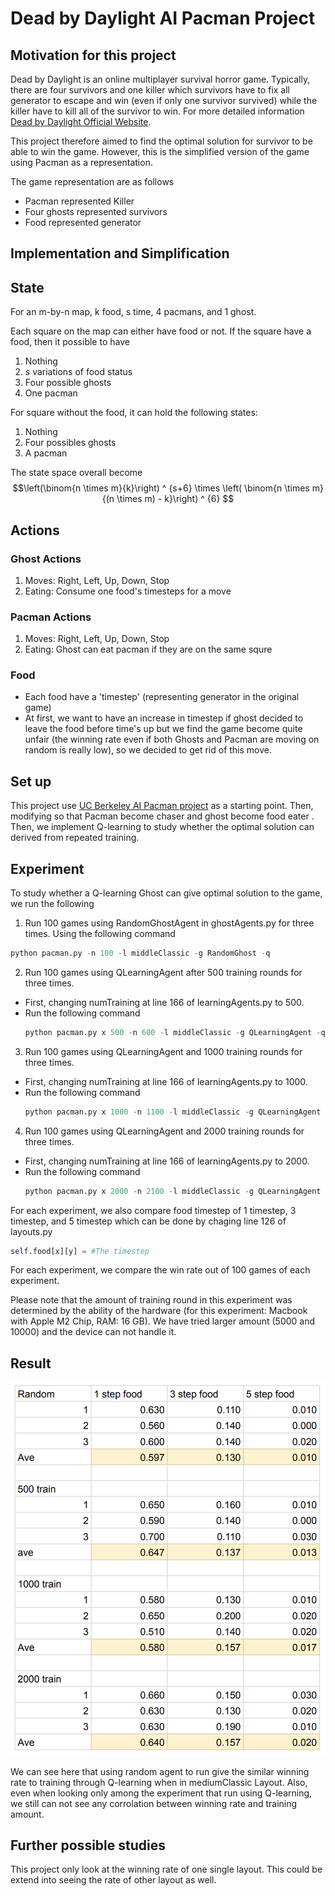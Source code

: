 # Dead by Daylight AI Pacman Project

## Motivation for this project

Dead by Daylight is an online multiplayer survival horror game. Typically, there are four survivors and one killer which survivors have to fix all generator to escape and win (even if only one survivor survived) while the killer have to kill all of the survivor to win. For more detailed information [Dead by Daylight Official Website](https://deadbydaylight.com/). 

This project therefore aimed to find the optimal solution for survivor to be able to win the game. However, this is the simplified version of the game using Pacman as a representation. 

The game representation are as follows
- Pacman represented Killer
- Four ghosts represented survivors
- Food represented generator


## Implementation and Simplification

## State

For an m-by-n map, k food, s time, 4 pacmans, and 1 ghost.

Each square on the map can either have food or not. If the square have a food, then it possible to have
1. Nothing
2. $s$ variations of food status
3. Four possible ghosts
4. One pacman

For square without the food, it can hold the following states:
1. Nothing
2. Four possibles ghosts
3. A pacman

The state space overall become
$$\left(\binom{n \times m}{k}\right) ^ {s+6} \times \left( \binom{n \times m}{(n \times m) - k}\right) ^ {6} $$


## Actions

### Ghost Actions
1. Moves: Right, Left, Up, Down, Stop
2. Eating: Consume one food's timesteps for a move

### Pacman Actions
1. Moves: Right, Left, Up, Down, Stop
2. Eating: Ghost can eat pacman if they are on the same squre

### Food
- Each food have a 'timestep' (representing generator in the original game)
- At first, we want to have an increase in timestep if ghost decided to leave the food before time's up but we find the game become quite unfair (the winning rate even if both Ghosts and Pacman are moving on random is really low), so we decided to get rid of this move. 


## Set up

This project use [UC Berkeley AI Pacman project](https://inst.eecs.berkeley.edu/~cs188/fa24/projects) as a starting point. Then, modifying so that Pacman become chaser and ghost become food eater . Then, we implement Q-learning to study whether the optimal solution can derived from repeated training. 

## Experiment

To study whether a Q-learning Ghost can give optimal solution to the game, we run the following

1. Run 100 games using RandomGhostAgent in ghostAgents.py for three times.
Using the following command
```python
python pacman.py -n 100 -l middleClassic -g RandomGhost -q
```
2. Run 100 games using QLearningAgent after 500 training rounds for three times.
- First, changing numTraining at line 166 of learningAgents.py to 500.
- Run the following command
  ```python
  python pacman.py x 500 -n 600 -l middleClassic -g QLearningAgent -q
  ```
3. Run 100 games using QLearningAgent and 1000 training rounds for three times.
- First, changing numTraining at line 166 of learningAgents.py to 1000.
- Run the following command
  ```python
  python pacman.py x 1000 -n 1100 -l middleClassic -g QLearningAgent -q
  ```
4. Run 100 games using QLearningAgent and 2000 training rounds for three times.
- First, changing numTraining at line 166 of learningAgents.py to 2000.
- Run the following command
  ```python
  python pacman.py x 2000 -n 2100 -l middleClassic -g QLearningAgent -q
  ```

For each experiment, we also compare food timestep of 1 timestep, 3 timestep, and 5 timestep which can be done by chaging line 126 of layouts.py 
```python
self.food[x][y] = #The timestep
```
For each experiment, we compare the win rate out of 100 games of each experiment. 

Please note that the amount of training round in this experiment was determined by the ability of the hardware (for this experiment: Macbook with Apple M2 Chip, RAM: 16 GB). We have tried larger amount (5000 and 10000) and the device can not handle it. 

## Result

![Result](result1.png)

We can see here that using random agent to run give the similar winning rate to training through Q-learning when in mediumClassic Layout. Also, even when looking only among the experiment that run using Q-learning, we still can not see any corrolation between winning rate and training amount. 

## Further possible studies

This project only look at the winning rate of one single layout. This could be extend into seeing the rate of other layout as well.


